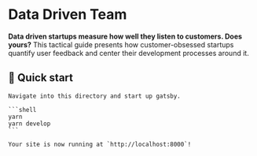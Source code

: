 # Data Driven Team

**Data driven startups measure how well they listen to customers. Does yours?** This tactical guide presents how customer-obsessed startups quantify user feedback and center their development processes around it.

## 🚀 Quick start

    Navigate into this directory and start up gatsby.

    ```shell
    yarn
    yarn develop
    ```

    Your site is now running at `http://localhost:8000`!
